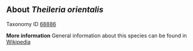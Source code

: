**About *Theileria orientalis***
-------------------------

Taxonomy ID [68886](https://www.uniprot.org/taxonomy/68886)


**More information**
General information about this species can be found in [Wikipedia](https://en.wikipedia.org/wiki/Theileria)
